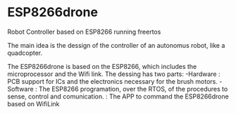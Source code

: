 # ESP8266drone
Robot Controller based on ESP8266 running freertos

The main idea is the dessign of the controller of an autonomus robot, like a quadcopter.

The ESP8266drone is based on the ESP8266, which includes the microprocessor and the Wifi link.
The dessing has two parts:
  -Hardware : PCB support for ICs and the electronics necessary for the brush motors.
  -Software : The ESP8266 programation, over the RTOS, of the procedures to sense, control and comunication.
            : The APP to command the ESP8266drone based on WifiLink

